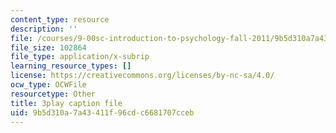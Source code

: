 ```yaml
---
content_type: resource
description: ''
file: /courses/9-00sc-introduction-to-psychology-fall-2011/9b5d310a7a43411f96cdc6681707cceb_MYMYXhR2Ppw.srt
file_size: 102864
file_type: application/x-subrip
learning_resource_types: []
license: https://creativecommons.org/licenses/by-nc-sa/4.0/
ocw_type: OCWFile
resourcetype: Other
title: 3play caption file
uid: 9b5d310a-7a43-411f-96cd-c6681707cceb
---
```

